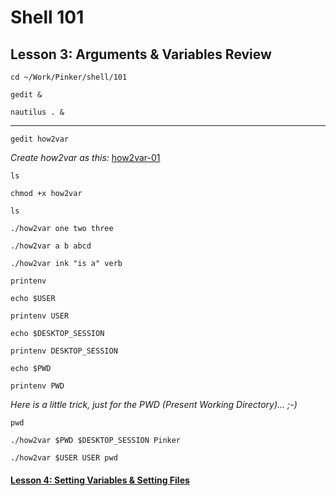 # Shell 101
## Lesson 3: Arguments & Variables Review

`cd ~/Work/Pinker/shell/101`

`gedit &`

`nautilus . &`
___

`gedit how2var`

*Create how2var as this:* [how2var-01](https://github.com/inkVerb/pinker/blob/master/101-shell/how2var-01)

`ls`

`chmod +x how2var`

`ls`

`./how2var one two three`

`./how2var a b abcd`

`./how2var ink "is a" verb`

`printenv`

`echo $USER`

`printenv USER`

`echo $DESKTOP_SESSION`

`printenv DESKTOP_SESSION`

`echo $PWD`

`printenv PWD`

*Here is a little trick, just for the PWD (Present Working Directory)... ;-)*

`pwd`

`./how2var $PWD $DESKTOP_SESSION Pinker`

`./how2var $USER USER pwd`

#### [Lesson 4: Setting Variables & Setting Files](https://github.com/inkVerb/pinker/blob/master/101-shell/Lesson-04.md)
